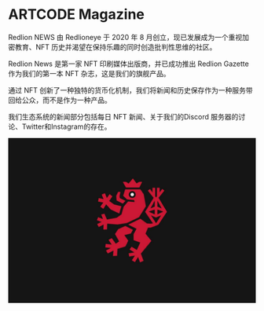 # ARTCODE Magazine

Redlion NEWS 由 Redlioneye 于 2020 年 8 月创立，现已发展成为一个重视加密教育、NFT 历史并渴望在保持乐趣的同时创造批判性思维的社区。

Redlion News 是第一家 NFT 印刷媒体出版商，并已成功推出 Redlion Gazette 作为我们的第一本 NFT 杂志，这是我们的旗舰产品。

通过 NFT 创新了一种独特的货币化机制，我们将新闻和历史保存作为一种服务带回给公众，而不是作为一种产品。

我们生态系统的新闻部分包括每日 NFT 新闻、关于我们的Discord 服务器的讨论、Twitter和Instagram的存在。

![nft](Redlion_Lead_Media_Placeholder.jpg)
